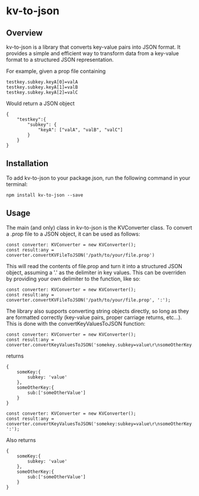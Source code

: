 # kv-to-json

## Overview
kv-to-json is a library that converts key-value pairs into JSON format. It provides a simple and efficient way to transform data from a key-value format to a structured JSON representation.

For example, given a prop file containing

```
testkey.subkey.keyA[0]=valA
testkey.subkey.keyA[1]=valB
testkey.subkey.keyA[2]=valC
```

Would return a JSON object

```
{
    "testkey":{
        "subkey": {
            "keyA": ["valA", "valB", "valC"]
        }
    }
}
```

## Installation
To add kv-to-json to your package.json, run the following command in your terminal:

```npm install kv-to-json --save```


## Usage
The main (and only) class in kv-to-json is the KVConverter class. To convert a .prop file to a JSON object, it can be used as follows:

```
const converter: KVConverter = new KVConverter();
const result:any = converter.convertKVFileToJSON('/path/to/your/file.prop')
```
This will read the contents of file.prop and turn it into a structured JSON object, assuming a '.' as the delimiter in key values. This can be overriden by providing your own delimiter to the function, like so:

```
const converter: KVConverter = new KVConverter();
const result:any = converter.convertKVFileToJSON('/path/to/your/file.prop', ':');
```

The library also supports converting string objects directly, so long as they are formatted correctly (key-value pairs, proper carriage returns, etc...). This is done with the convertKeyValuesToJSON function:

```
const converter: KVConverter = new KVConverter();
const result:any = converter.convertKeyValuesToJSON('somekey.subkey=value\r\nsomeOtherKey.sub[0]=someOtherValue')
```

returns 

```
{
    someKey:{
        subkey: 'value'
    },
    someOtherKey:{
        sub:['someOtherValue']
    }
}

```

```
const converter: KVConverter = new KVConverter();
const result:any = converter.convertKeyValuesToJSON('somekey:subkey=value\r\nsomeOtherKey:sub[0]=someOtherValue', ':');
```
Also returns

```
{
    someKey:{
        subkey: 'value'
    },
    someOtherKey:{
        sub:['someOtherValue']
    }
}

```